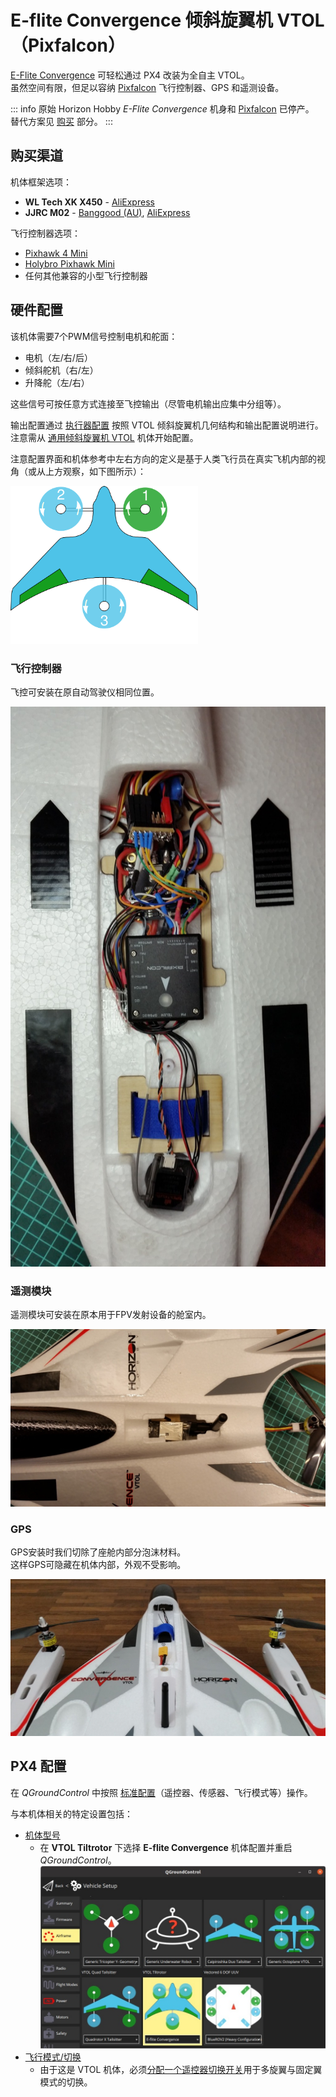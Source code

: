 # E-flite Convergence 倾斜旋翼机 VTOL（Pixfalcon）

[E-Flite Convergence](https://youtu.be/HNedXQ_jhYo) 可轻松通过 PX4 改装为全自主 VTOL。  
虽然空间有限，但足以容纳 [Pixfalcon](../flight_controller/pixfalcon.md) 飞行控制器、GPS 和遥测设备。

::: info
原始 Horizon Hobby *E-Flite Convergence* 机身和 [Pixfalcon](../flight_controller/pixfalcon.md) 已停产。  
替代方案见 [购买](#where-to-buy) 部分。
:::

<lite-youtube videoid="E61P2f2WPNU" title="E-flite Convergence 自主任务飞行"/>

## 购买渠道

机体框架选项：
- **WL Tech XK X450** - [AliExpress](https://www.aliexpress.com/item/1005001946025611.html)
- **JJRC M02** - [Banggood (AU)](https://au.banggood.com/JJRC-M02-2_4G-6CH-450mm-Wingspan-EPO-Brushless-6-axis-Gyro-Aerobatic-RC-Airplane-RTF-3D-or-6G-Mode-Aircraft-p-1588201.html), [AliExpress](https://www.aliexpress.com/item/4001031497018.html)

飞行控制器选项：
- [Pixhawk 4 Mini](../flight_controller/pixhawk4_mini.md)
- [Holybro Pixhawk Mini](../flight_controller/pixhawk_mini.md)
- 任何其他兼容的小型飞行控制器

## 硬件配置

该机体需要7个PWM信号控制电机和舵面：
- 电机（左/右/后）
- 倾斜舵机（右/左）
- 升降舵（左/右）

这些信号可按任意方式连接至飞控输出（尽管电机输出应集中分组等）。

输出配置通过 [执行器配置](../config/actuators.md) 按照 VTOL 倾斜旋翼机几何结构和输出配置说明进行。  
注意需从 [通用倾斜旋翼机 VTOL](../airframes/airframe_reference.md#vtol_vtol_tiltrotor_generic_tiltrotor_vtol) 机体开始配置。

注意配置界面和机体参考中左右方向的定义是基于人类飞行员在真实飞机内部的视角（或从上方观察，如下图所示）：

<img src="../../assets/airframes/types/VTOLTiltRotor_eflite_convergence.svg" width="300px" />

### 飞行控制器

飞控可安装在原自动驾驶仪相同位置。

![安装Pixfalcon](../../assets/airframes/vtol/eflite_convergence_pixfalcon/eflight_convergence_pixfalcon_mounting.jpg)

### 遥测模块

遥测模块可安装在原本用于FPV发射设备的舱室内。

![安装遥测模块](../../assets/airframes/vtol/eflite_convergence_pixfalcon/eflight_convergence_telemetry_module.jpg)

### GPS

GPS安装时我们切除了座舱内部分泡沫材料。  
这样GPS可隐藏在机体内部，外观不受影响。

![安装GPS](../../assets/airframes/vtol/eflite_convergence_pixfalcon/eflight_convergence_gps_mounting.jpg)

## PX4 配置

在 *QGroundControl* 中按照 [标准配置](../config/index.md)（遥控器、传感器、飞行模式等）操作。

与本机体相关的特定设置包括：
- [机体型号](../config/airframe.md)
  - 在 **VTOL Tiltrotor** 下选择 **E-flite Convergence** 机体配置并重启 *QGroundControl*。  
    ![QGroundControl 机体设置 - E-Flight 机体选择](../../assets/airframes/vtol/eflite_convergence_pixfalcon/qgc_setup_airframe.jpg)
- [飞行模式/切换](../config/flight_mode.md)
  - 由于这是 VTOL 机体，必须[分配一个遥控器切换开关](../config/flight_mode.md#what-flight-modes-and-switches-should-i-set)用于多旋翼与固定翼模式的切换。